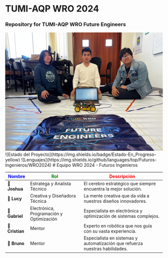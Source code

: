 <!DOCTYPE html>
<html lang="en">
<head>
    <meta charset="UTF-8">
    <meta name="viewport" content="width=device-width, initial-scale=1.0">
</head>
<body>
    <h1>TUMI-AQP WRO 2024</h1>
    <h3>Repository for TUMI-AQP WRO Future Engineers</h3>
   <img src="Formal-photo.jpg" alt=" TEAM TUMI">
</body>
</html>
![Estado del Proyecto](https://img.shields.io/badge/Estado-En_Progreso-yellow)
![Lenguajes](https://img.shields.io/github/languages/top/Futuros-Ingenieros/WRO2024)
# Equipo WRO 2024 - Futuros Ingenieros

<table>
  <thead>
    <tr>
      <th style="color: blue;">Nombre</th>
      <th style="color: green;">Rol</th>
      <th style="color: red;">Descripción</th>
    </tr>
  </thead>
  <tbody>
    <tr>
      <td>🧠 <strong>Joshua</strong></td>
      <td>Estratega y Analista Técnico</td>
      <td>El cerebro estratégico que siempre encuentra la mejor solución.</td>
    </tr>
    <tr>
      <td>🎨 <strong>Lucy</strong></td>
      <td>Creativa y Diseñadora Técnica</td>
      <td>La mente creativa que da vida a nuestros diseños innovadores.</td>
    </tr>
    <tr>
      <td>🔧 <strong>Gabriel</strong></td>
      <td>Electrónica, Programación y Optimización</td>
      <td>Especialista en electrónica y optimización de sistemas complejos.</td>
    </tr>
    <tr>
      <td>🤖 <strong>Cristian</strong></td>
      <td>Mentor</td>
      <td>Experto en robótica que nos guía con su vasta experiencia.</td>
    </tr>
    <tr>
      <td>🔌 <strong>Bruno</strong></td>
      <td>Mentor</td>
      <td>Especialista en sistemas y automatización que refuerza nuestras habilidades.</td>
    </tr>
  </tbody>
</table>
